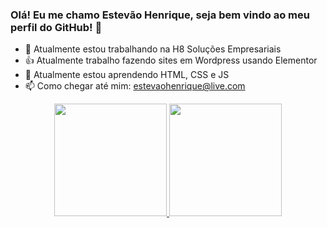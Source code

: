 ### Olá! Eu me chamo Estevão Henrique, seja bem vindo ao meu perfil do GitHub! 👋

- 🔭 Atualmente estou trabalhando na H8 Soluções Empresariais
- 👍 Atualmente trabalho fazendo sites em Wordpress usando Elementor
- 🌱 Atualmente estou aprendendo HTML, CSS e JS
- 📫 Como chegar até mim: estevaohenrique@live.com


<div align="center">
  <a href="https://github.com/estevaohenrique">
  <img height="180em" src="https://github-readme-stats.vercel.app/api?username=estevaohenrique&show_icons=true&theme=merko&include_all_commits=true&count_private=true"/>
  <img height="180em" src="https://github-readme-stats.vercel.app/api/top-langs/?username=estevaohenrique&layout=compact&langs_count=7&theme=merko"/>
</div>

